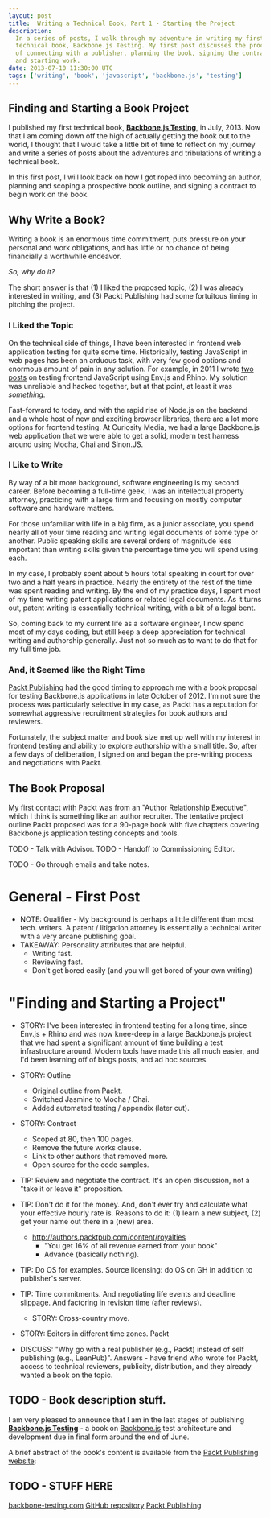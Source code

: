 ```yaml
---
layout: post
title:  Writing a Technical Book, Part 1 - Starting the Project
description:
  In a series of posts, I walk through my adventure in writing my first
  technical book, Backbone.js Testing. My first post discusses the process
  of connecting with a publisher, planning the book, signing the contract
  and starting work.
date: 2013-07-10 11:30:00 UTC
tags: ['writing', 'book', 'javascript', 'backbone.js', 'testing']
---
```


## Finding and Starting a Book Project

I published my first technical book, **[Backbone.js Testing][book_packt]**,
in July, 2013. Now that I am coming down off the high of actually getting the
book out to the world, I thought that I would take a little bit of time to
reflect on my journey and write a series of posts about the adventures and
tribulations of writing a technical book.

In this first post, I will look back on how I got roped into becoming an author,
planning and scoping a prospective book outline, and signing a contract to begin
work on the book.

## Why Write a Book?

Writing a book is an enormous time commitment, puts pressure on your personal
and work obligations, and has little or no chance of being financially a
worthwhile endeavor.

*So, why do it?*

The short answer is that (1) I liked the proposed topic, (2) I was already
interested in writing, and (3) Packt Publishing had some fortuitous timing in
pitching the project.

### I Liked the Topic

On the technical side of things, I have been interested in frontend web
application testing for quite some time.
Historically, testing JavaScript in web pages has been an arduous task, with
very few good options and enormous amount of pain in any solution. For example,
in 2011 I wrote [two][envjs_post01] [posts][envjs_post02] on testing frontend
JavaScript using Env.js and Rhino. My solution was unreliable and hacked
together, but at that point, at least it was *something*.

Fast-forward to today, and with the rapid rise of Node.js on the backend and a
whole host of new and exciting browser libraries, there are a lot more options
for frontend testing. At Curiosity Media, we had a large Backbone.js web
application that we were able to get a solid, modern test harness around using
Mocha, Chai and Sinon.JS.

### I Like to Write

By way of a bit more background, software engineering is my second career.
Before becoming a full-time geek, I was an intellectual property attorney,
practicing with a large firm and focusing on mostly computer software and
hardware matters.

For those unfamiliar with life in a big firm, as a junior associate, you spend
nearly all of your time reading and writing legal documents of some type or
another. Public speaking skills are several orders of magnitude less important
than writing skills given the percentage time you will spend using each.

In my case, I probably spent about 5 hours total speaking in court for over
two and a half years in practice. Nearly the entirety of the rest of the time
was spent reading and writing.
By the end of my practice days, I spent most of my time writing
patent applications or related legal documents. As it turns out, patent
writing is essentially technical writing, with a bit of a legal bent.

So, coming back to my current life as a software engineer, I now spend most
of my days coding, but still keep a deep appreciation for technical writing
and authorship generally. Just not so much as to want to do that for my full
time job.

### And, it Seemed like the Right Time

[Packt Publishing][packtpub] had the good timing to approach me with a book
proposal for testing Backbone.js applications in late October of 2012. I'm
not sure the process was particularly selective in my case, as Packt has a
reputation for somewhat aggressive recruitment strategies for book authors and
reviewers.

Fortunately, the subject matter and book size met up well with my interest
in frontend testing and ability to explore authorship with a small title.
So, after a few days of deliberation, I signed on and began the pre-writing
process and negotiations with Packt.

## The Book Proposal

My first contact with Packt was from an "Author Relationship Executive", which
I think is something like an author recruiter. The tentative project outline
Packt proposed was for a 90-page book with five chapters covering Backbone.js
application testing concepts and tools.

TODO - Talk with Advisor.
TODO - Handoff to Commissioning Editor.




TODO - Go through emails and take notes.


General - First Post
====================
* NOTE: Qualifier - My background is perhaps a little different than most tech. writers. A patent / litigation attorney is essentially a technical writer with a very arcane publishing goal.
* TAKEAWAY: Personality attributes that are helpful.
  * Writing fast.
  * Reviewing fast.
  * Don't get bored easily (and you will get bored of your own writing)

"Finding and Starting a Project"
================================
* STORY: I've been interested in frontend testing for a long time, since Env.js + Rhino and was now knee-deep in a large Backbone.js project that we had spent a significant amount of time building a test infrastructure around. Modern tools have made this all much easier, and I'd been learning off of blogs posts, and ad hoc sources.
* STORY: Outline
  * Original outline from Packt.
  * Switched Jasmine to Mocha / Chai.
  * Added automated testing / appendix (later cut).
* STORY: Contract
  * Scoped at 80, then 100 pages.
  * Remove the future works clause.
  * Link to other authors that removed more.
  * Open source for the code samples.
* TIP: Review and negotiate the contract. It's an open discussion, not a "take it or leave it" proposition.
* TIP: Don't do it for the money. And, don't ever try and calculate what your effective hourly rate is. Reasons to do it: (1) learn a new subject, (2) get your name out there in a (new) area.
  * http://authors.packtpub.com/content/royalties
    * "You get 16% of all revenue earned from your book"
    * Advance (basically nothing).
* TIP: Do OS for examples. Source licensing: do OS on GH in addition to publisher's server.
* TIP: Time commitments. And negotiating life events and deadline slippage. And factoring in revision time (after reviews).
  * STORY: Cross-country move.
* STORY: Editors in different time zones. Packt

* DISCUSS: "Why go with a real publisher (e.g., Packt) instead of self publishing (e.g., LeanPub)". Answers - have friend who wrote for Packt, access to technical reviewers, publicity, distribution, and they already wanted a book on the topic.


## TODO - Book description stuff.

I am very pleased to announce that I am in the last stages of publishing
**[Backbone.js Testing][book_packt]** - a book on [Backbone.js][backbone] test
architecture and development due in final form around the end of June.

A brief abstract of the book's content is available from the
[Packt Publishing][packtpub] [website][book_packt]:

<!-- more start -->

## TODO - STUFF HERE

[backbone-testing.com][book_site]
[GitHub repository][book_repo]
[Packt Publishing][packtpub]

[backbone]: http://backbonejs.org/
[packtpub]: http://www.packtpub.com/
[book_repo]: https://github.com/ryan-roemer/backbone-testing/
[book_site]: http://backbone-testing.com/
[book_packt]: http://www.packtpub.com/backbonejs-testing/book
[envjs_post01]: http://loose-bits.com/2011/02/browserless-ajax-testing-with-rhino-and.html
[envjs_post02]: http://loose-bits.com/2011/02/browserless-ajax-testing-with-rhino-and_16.html

<!-- more end -->
